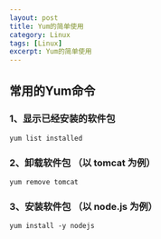 ```yaml
---
layout: post
title: Yum的简单使用
category: Linux
tags: [Linux]
excerpt: Yum的简单使用
---
```


## 常用的Yum命令 ##

### 1、显示已经安装的软件包 ###

    yum list installed

### 2、卸载软件包 （以 tomcat 为例） ###

    yum remove tomcat

### 3、安装软件包 （以 node.js 为例） ###

    yum install -y nodejs